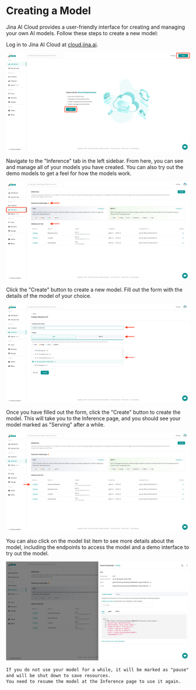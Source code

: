 # Creating a Model

Jina AI Cloud provides a user-friendly interface for creating and managing your own AI models. 
Follow these steps to create a new model:

Log in to Jina AI Cloud at [cloud.jina.ai](https://cloud.jina.ai).

![create1](../_static/create1.png)

Navigate to the "Inference" tab in the left sidebar.
From here, you can see and manage all of your models you have created.
You can also try out the demo models to get a feel for how the models work.

 ![create2](../_static/create2.png)
 
Click the "Create" button to create a new model.
Fill out the form with the details of the model of your choice.

![create3](../_static/create3.png)

Once you have filled out the form, click the "Create" button to create the model.
This will take you to the Inference page, and you should see your model marked as "Serving" after a while.

![create4](../_static/create4.png)

You can also click on the model list item to see more details about the model, including the endpoints to access the model and a demo interface to try out the model.

![create5](../_static/create5.png)

```{note}
If you do not use your model for a while, it will be marked as "pause" and will be shut down to save resources.
You need to resume the model at the Inference page to use it again.
```
